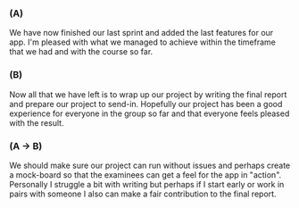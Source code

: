 ### __(A)__
We have now finished our last sprint and added the last features for our app. I'm pleased with what we managed to achieve within the timeframe that we had and with the course so far.
### __(B)__
Now all that we have left is to wrap up our project by writing the final report and prepare our project to send-in. Hopefully our project has been a good experience for everyone in the group so far and that everyone feels pleased with the result.

### __(A -> B)__
We should make sure our project can run without issues and perhaps create a mock-board so that the examinees can get a feel for the app in "action". Personally I struggle a bit with writing but perhaps if I start early or work in pairs with someone I also can make a fair contribution to the final report.
